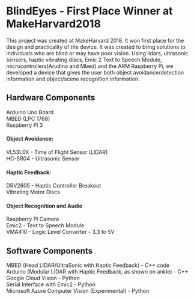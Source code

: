 # BlindEyes - First Place Winner at MakeHarvard2018

This project was created at MakeHarvard 2018. It won first place for the design and practicality of the device. It was created to bring solutions to individuals who are blind or may have poor vision. Using lidars, ultrasonic sensors, haptic vibrating discs, Emic 2 Text to Speech Module,  microcontrollers(Arudino and Mbed) and the ARM Raspberry Pi, we developed a device that gives the user both object avoidance/detection information and object/scene recognition information.

## Hardware Components
Arduino Uno Board</br>
MBED (LPC 1768)</br>
Raspberry Pi 3</br>

#### Object Avoidance:
VL53L0X - Time of Flight Sensor (LIDAR)</br>
HC-SR04 - Ultrasonic Sensor

#### Haptic Feedback:
DRV2605 - Haptic Controller Breakout</br>
Vibrating Motor Discs 

#### Object Recognition and Audio
Raspberry Pi Camera</br>
Emic2 - Text to Speech Module</br>
VMA410 - Logic Level Converter - 3.3 to 5V



## Software Components
MBED (Head LIDAR/UltraSonic with Haptic Feedback) - C++ code </br>
Arduino (Modular LIDAR with Haptic Feedback, as shown on ankle) - C++ </br>
Google Cloud Vision - Python </br>
Serial Interface with Emic2 - Python </br>
Microsoft Azure Computer Vision (Experimental) - Python





